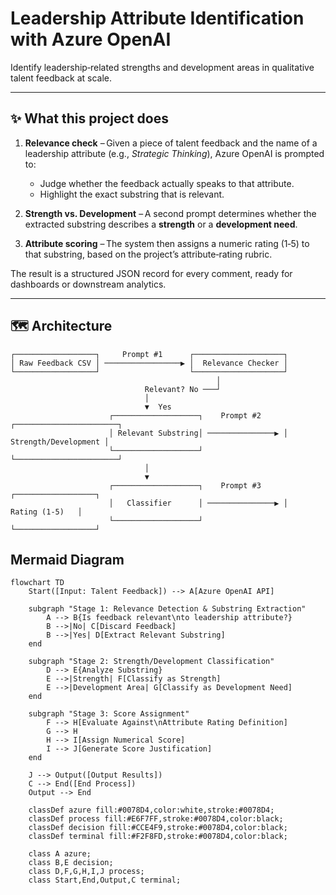 # Leadership Attribute Identification with Azure OpenAI

Identify leadership‑related strengths and development areas in qualitative talent feedback at scale.

---

## ✨ What this project does

1. **Relevance check** – Given a piece of talent feedback and the name of a leadership attribute (e.g., *Strategic Thinking*), Azure OpenAI is prompted to:

   * Judge whether the feedback actually speaks to that attribute.
   * Highlight the exact substring that is relevant.
2. **Strength vs. Development** – A second prompt determines whether the extracted substring describes a **strength** or a **development need**.
3. **Attribute scoring** – The system then assigns a numeric rating (1‑5) to that substring, based on the project’s attribute‑rating rubric.

The result is a structured JSON record for every comment, ready for dashboards or downstream analytics.

---

## 🗺️ Architecture

```text
┌──────────────────┐     Prompt #1      ┌────────────────────┐
│ Raw Feedback CSV │ ─────────────────▶ │  Relevance Checker │
└──────────────────┘                    └────────────────────┘
                                              │
                              Relevant? No ───┘
                              │
                              ▼  Yes
                      ┌───────────────────┐    Prompt #2     ┌───────────────────────┐
                      │ Relevant Substring│ ───────────────▶ │ Strength/Development │
                      └───────────────────┘                  └───────────────────────┘
                              │
                              ▼
                      ┌───────────────────┐    Prompt #3     ┌──────────────────┐
                      │   Classifier      │ ───────────────▶ │  Rating (1‑5)   │
                      └───────────────────┘                  └──────────────────┘

```

## Mermaid Diagram

```
flowchart TD
    Start([Input: Talent Feedback]) --> A[Azure OpenAI API]
    
    subgraph "Stage 1: Relevance Detection & Substring Extraction"
        A --> B{Is feedback relevant\nto leadership attribute?}
        B -->|No| C[Discard Feedback]
        B -->|Yes| D[Extract Relevant Substring]
    end
    
    subgraph "Stage 2: Strength/Development Classification"
        D --> E{Analyze Substring}
        E -->|Strength| F[Classify as Strength]
        E -->|Development Area| G[Classify as Development Need]
    end
    
    subgraph "Stage 3: Score Assignment"
        F --> H[Evaluate Against\nAttribute Rating Definition]
        G --> H
        H --> I[Assign Numerical Score]
        I --> J[Generate Score Justification]
    end
    
    J --> Output([Output Results])
    C --> End([End Process])
    Output --> End
    
    classDef azure fill:#0078D4,color:white,stroke:#0078D4;
    classDef process fill:#E6F7FF,stroke:#0078D4,color:black;
    classDef decision fill:#CCE4F9,stroke:#0078D4,color:black;
    classDef terminal fill:#F2F8FD,stroke:#0078D4,color:black;
    
    class A azure;
    class B,E decision;
    class D,F,G,H,I,J process;
    class Start,End,Output,C terminal;
